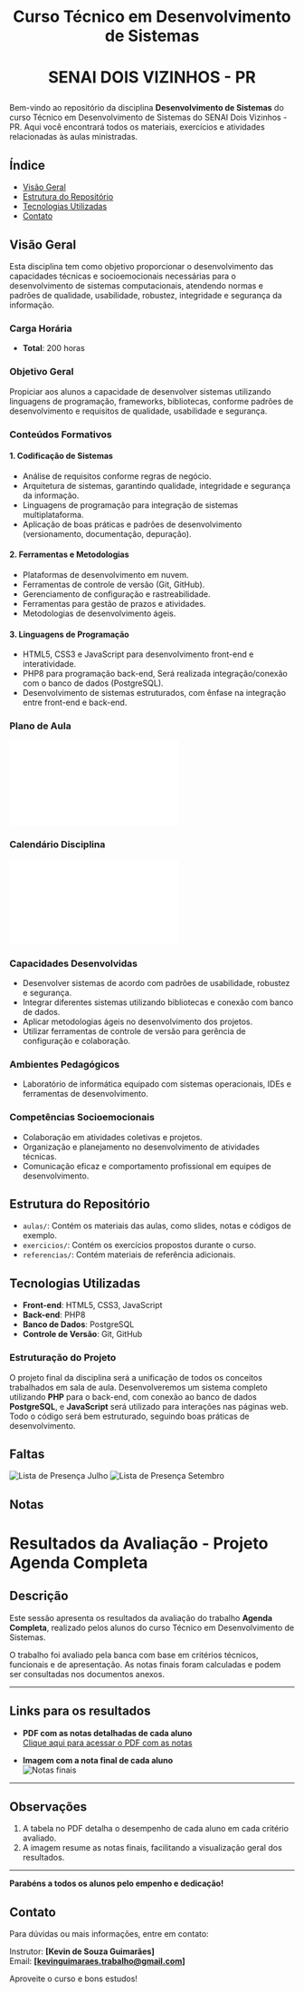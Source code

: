 # <p align="center"> Curso Técnico em Desenvolvimento de Sistemas </p>
# <p align="center"> SENAI DOIS VIZINHOS - PR </p>

Bem-vindo ao repositório da disciplina **Desenvolvimento de Sistemas** do curso Técnico em Desenvolvimento de Sistemas do SENAI Dois Vizinhos - PR. Aqui você encontrará todos os materiais, exercícios e atividades relacionadas às aulas ministradas.

## Índice

- [Visão Geral](#visão-geral)
- [Estrutura do Repositório](#estrutura-do-repositório)
- [Tecnologias Utilizadas](#tecnologias-utilizadas)
- [Contato](#contato)

## Visão Geral

Esta disciplina tem como objetivo proporcionar o desenvolvimento das capacidades técnicas e socioemocionais necessárias para o desenvolvimento de sistemas computacionais, atendendo normas e padrões de qualidade, usabilidade, robustez, integridade e segurança da informação.

### Carga Horária
- **Total**: 200 horas

### Objetivo Geral
Propiciar aos alunos a capacidade de desenvolver sistemas utilizando linguagens de programação, frameworks, bibliotecas, conforme padrões de desenvolvimento e requisitos de qualidade, usabilidade e segurança.

### Conteúdos Formativos

#### 1. Codificação de Sistemas
- Análise de requisitos conforme regras de negócio.
- Arquitetura de sistemas, garantindo qualidade, integridade e segurança da informação.
- Linguagens de programação para integração de sistemas multiplataforma.
- Aplicação de boas práticas e padrões de desenvolvimento (versionamento, documentação, depuração).

#### 2. Ferramentas e Metodologias
- Plataformas de desenvolvimento em nuvem.
- Ferramentas de controle de versão (Git, GitHub).
- Gerenciamento de configuração e rastreabilidade.
- Ferramentas para gestão de prazos e atividades.
- Metodologias de desenvolvimento ágeis.

#### 3. Linguagens de Programação
- HTML5, CSS3 e JavaScript para desenvolvimento front-end e interatividade.
- PHP8 para programação back-end, Será realizada integração/conexão com o banco de dados (PostgreSQL).
- Desenvolvimento de sistemas estruturados, com ênfase na integração entre front-end e back-end.

### Plano de Aula
![Plano de Aula](Imagens/Cronograma_de_Aulas.pdf)

### Calendário Disciplina
![Calendario](Imagens/Calendario.pdf)

### Capacidades Desenvolvidas
- Desenvolver sistemas de acordo com padrões de usabilidade, robustez e segurança.
- Integrar diferentes sistemas utilizando bibliotecas e conexão com banco de dados.
- Aplicar metodologias ágeis no desenvolvimento dos projetos.
- Utilizar ferramentas de controle de versão para gerência de configuração e colaboração.

### Ambientes Pedagógicos
- Laboratório de informática equipado com sistemas operacionais, IDEs e ferramentas de desenvolvimento.

### Competências Socioemocionais
- Colaboração em atividades coletivas e projetos.
- Organização e planejamento no desenvolvimento de atividades técnicas.
- Comunicação eficaz e comportamento profissional em equipes de desenvolvimento.

## Estrutura do Repositório

- `aulas/`: Contém os materiais das aulas, como slides, notas e códigos de exemplo.
- `exercicios/`: Contém os exercícios propostos durante o curso.
- `referencias/`: Contém materiais de referência adicionais.

## Tecnologias Utilizadas

- **Front-end**: HTML5, CSS3, JavaScript
- **Back-end**: PHP8
- **Banco de Dados**: PostgreSQL
- **Controle de Versão**: Git, GitHub

### Estruturação do Projeto

O projeto final da disciplina será a unificação de todos os conceitos trabalhados em sala de aula. Desenvolveremos um sistema completo utilizando **PHP** para o back-end, com conexão ao banco de dados **PostgreSQL**, e **JavaScript** será utilizado para interações nas páginas web. Todo o código será bem estruturado, seguindo boas práticas de desenvolvimento. 

## Faltas

![Lista de Presença Julho](Imagens/presencaAgosto.png)
![Lista de Presença Setembro](Imagens/presencaSetembro.png)

## Notas
# Resultados da Avaliação - Projeto Agenda Completa  

## Descrição  
Este sessão apresenta os resultados da avaliação do trabalho **Agenda Completa**, realizado pelos alunos do curso Técnico em Desenvolvimento de Sistemas.  

O trabalho foi avaliado pela banca com base em critérios técnicos, funcionais e de apresentação. As notas finais foram calculadas e podem ser consultadas nos documentos anexos.  

---

## Links para os resultados  

- **PDF com as notas detalhadas de cada aluno**  
  [Clique aqui para acessar o PDF com as notas](Imagens/NotasBanca.pdf)  

- **Imagem com a nota final de cada aluno**  
  ![Notas finais](Imagens/MediaFinal.png)  

---

## Observações  
1. A tabela no PDF detalha o desempenho de cada aluno em cada critério avaliado.  
2. A imagem resume as notas finais, facilitando a visualização geral dos resultados.  

---

**Parabéns a todos os alunos pelo empenho e dedicação!**  


## Contato

Para dúvidas ou mais informações, entre em contato:

Instrutor: **[Kevin de Souza Guimarães]**  
Email: **[kevinguimaraes.trabalho@gmail.com]**

Aproveite o curso e bons estudos!

